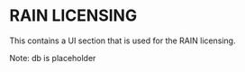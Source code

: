 # RAIN LICENSING
This contains a UI section that is used for the RAIN licensing.

Note: db is placeholder
